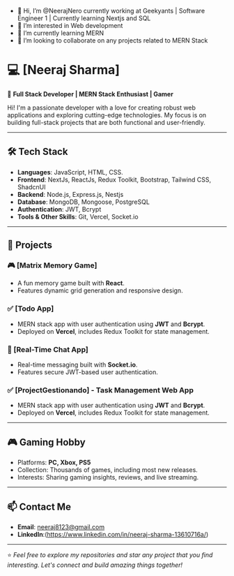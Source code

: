 - 👋 Hi, I’m @NeerajNero currently working at Geekyants | Software Engineer 1 | Currently learning Nextjs and SQL
- 👀 I’m interested in Web development
- 🌱 I’m currently learning MERN
- 💞️ I’m looking to collaborate on any projects related to MERN Stack

# 💻 [Neeraj Sharma]

🌟 **Full Stack Developer | MERN Stack Enthusiast | Gamer**  

Hi! I'm a passionate developer with a love for creating robust web applications and exploring cutting-edge technologies. My focus is on building full-stack projects that are both functional and user-friendly. 

---

## 🛠️ Tech Stack

- **Languages**: JavaScript, HTML, CSS.  
- **Frontend**: NextJs, ReactJs, Redux Toolkit, Bootstrap, Tailwind CSS, ShadcnUI  
- **Backend**: Node.js, Express.js, Nestjs  
- **Database**: MongoDB, Mongoose, PostgreSQL
- **Authentication**: JWT, Bcrypt  
- **Tools & Other Skills**: Git, Vercel, Socket.io  

---

## 📂 Projects

### 🎮 [Matrix Memory Game]
- A fun memory game built with **React**.
- Features dynamic grid generation and responsive design.

### ✅ [Todo App]
- MERN stack app with user authentication using **JWT** and **Bcrypt**.
- Deployed on **Vercel**, includes Redux Toolkit for state management.

### 💬 [Real-Time Chat App]
- Real-time messaging built with **Socket.io**.
- Features secure JWT-based user authentication.

### ✅ [ProjectGestionando] - Task Management Web App
- MERN stack app with user authentication using **JWT** and **Bcrypt**.
- Deployed on **Vercel**, includes Redux Toolkit for state management.
---

## 🎮 Gaming Hobby

- Platforms: **PC, Xbox, PS5**  
- Collection: Thousands of games, including most new releases.  
- Interests: Sharing gaming insights, reviews, and live streaming.  

---

## 📫 Contact Me

- **Email**: neeraj8123@gmail.com
- **LinkedIn**:(https://www.linkedin.com/in/neeraj-sharma-13610716a/)  

---

⭐️ *Feel free to explore my repositories and star any project that you find interesting. Let's connect and build amazing things together!*  
